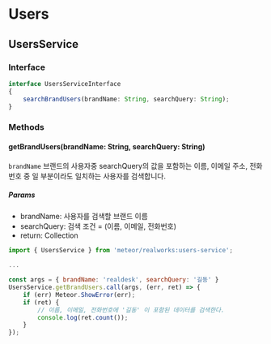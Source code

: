 # Users


## UsersService

### Interface

``` ts
interface UsersServiceInterface
{
    searchBrandUsers(brandName: String, searchQuery: String);
}
```

### Methods

#### getBrandUsers(brandName: String, searchQuery: String)

`brandName` 브랜드의 사용자중 searchQuery의 값을 포함하는 이름, 이메일 주소, 전화번호 중 일 부분이라도 일치하는 사용자를 검색합니다.

##### Params

- brandName: 사용자를 검색할 브랜드 이름
- searchQuery: 검색 조건 = (이름, 이메일, 전화번호)
- return: Collection

```js
import { UsersService } from 'meteor/realworks:users-service';

...

const args = { brandName: 'realdesk', searchQuery: '길동' }
UsersService.getBrandUsers.call(args, (err, ret) => {
    if (err) Meteor.ShowError(err);
    if (ret) {
        // 이름, 이메일, 전화번호에 '길동' 이 포함된 데이터를 검색한다.
        console.log(ret.count());
    }
});

```